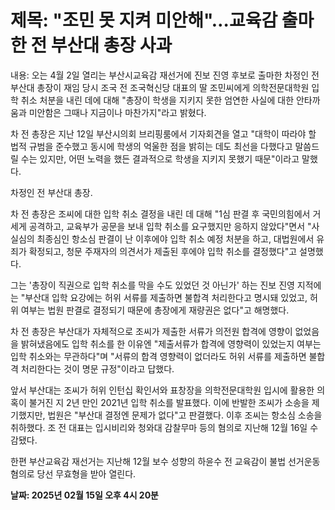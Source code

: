 # **제목: "조민 못 지켜 미안해"…교육감 출마한 전 부산대 총장 사과**

  내용: 오는 4월 2일 열리는 부산시교육감 재선거에 진보 진영 후보로 출마한 차정인 전 부산대 총장이 재임 당시 조국 전 조국혁신당 대표의 딸 조민씨에게 의학전문대학원 입학 취소 처분을 내린 데에 대해 "총장이 학생을 지키지 못한 엄연한 사실에 대한 안타까움과 미안함은 그때나 지금이나 마찬가지"라고 밝혔다.

차 전 총장은 지난 12일 부산시의회 브리핑룸에서 기자회견을 열고 "대학이 따라야 할 법적 규범을 준수했고 동시에 학생의 억울한 점을 밝히는 데도 최선을 다했다고 말씀드릴 수는 있지만, 어떤 노력을 했든 결과적으로 학생을 지키지 못했기 때문"이라고 말했다.

차정인 전 부산대 총장.

차 전 총장은 조씨에 대한 입학 취소 결정을 내린 데 대해 "1심 판결 후 국민의힘에서 거세게 공격하고, 교육부가 공문을 보내 입학 취소를 요구했지만 응하지 않았다"면서 "사실심의 최종심인 항소심 판결이 난 이후에야 입학 취소 예정 처분을 하고, 대법원에서 유죄가 확정되고, 청문 주재자의 의견서가 제출된 후에야 입학 취소를 결정했다"고 설명했다.

그는 '총장이 직권으로 입학 취소를 막을 수도 있었던 것 아닌가' 하는 진보 진영 지적에는 "부산대 입학 요강에는 허위 서류를 제출하면 불합격 처리한다고 명시돼 있었고, 허위 여부는 법원 판결로 결정되기 때문에 총장에게 재량권은 없다"고 해명했다.

차 전 총장은 부산대가 자체적으로 조씨가 제출한 서류가 의전원 합격에 영향이 없었음을 밝혀냈음에도 입학 취소를 한 이유엔 "제출서류가 합격에 영향력이 있었는지 여부는 입학 취소와는 무관하다"며 "서류의 합격 영향력이 없더라도 허위 서류를 제출하면 불합격 처리한다는 것이 명문 규정"이라고 답했다.

앞서 부산대는 조씨가 허위 인턴십 확인서와 표창장을 의학전문대학원 입시에 활용한 의혹이 불거진 지 2년 만인 2021년 입학 취소를 발표했다. 이에 반발한 조씨가 소송을 제기했지만, 법원은 "부산대 결정엔 문제가 없다"고 판결했다. 이후 조씨는 항소심 소송을 취하했다. 조 전 대표는 입시비리와 청와대 감찰무마 등의 혐의로 지난해 12월 16일 수감됐다.

한편 부산교육감 재선거는 지난해 12월 보수 성향의 하윤수 전 교육감이 불법 선거운동 혐의로 당선 무효형을 받아 열린다.

  **날짜: 2025년 02월 15일 오후 4시 20분**